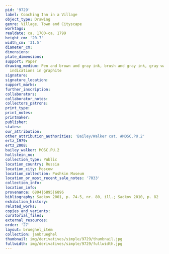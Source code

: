 ```yaml
---
pid: '9729'
label: Coaching Inn in a Village
object_type: Drawing
genre: Village, Town and Cityscape
worktags:
realdate: ca. 1700-ca. 1799
height_cm: '20.7'
width_cm: '31.5'
diameter_cm:
dimensions:
plate_dimensions:
support: Paper
drawing_medium: Pen and brown and gray ink, brush and gray ink, gray wash, over preliminary
  indications in graphite
signature:
signature_location:
support_marks:
further_inscription:
collaborators:
collaborator_notes:
collectors_patrons:
print_type:
print_notes:
printmaker:
publisher:
states:
our_attribution:
other_attribution_authorities: 'Bailey/Walker cat. #MOSC.PU.2'
ertz_1979:
ertz_2008:
bailey_walker: MOSC.PU.2
hollstein_no:
collection_type: Public
location_country: Russia
location_city: Moscow
location_collection: Pushkin Museum
location_or_most_recent_sale_notes: '7033'
collection_info:
location_info:
provenance: 6894|6895|6896
bibliography: Sadkov 2001, p. 74-5, nr. 80, ill.; Sadkov 2010, p. 82
exhibition_history:
related_works:
copies_and_variants:
curatorial_files:
external_resources:
order: '27'
layout: brueghel_item
collection: janbrueghel
thumbnail: img/derivatives/simple/9729/thumbnail.jpg
fullwidth: img/derivatives/simple/9729/fullwidth.jpg
---
```

